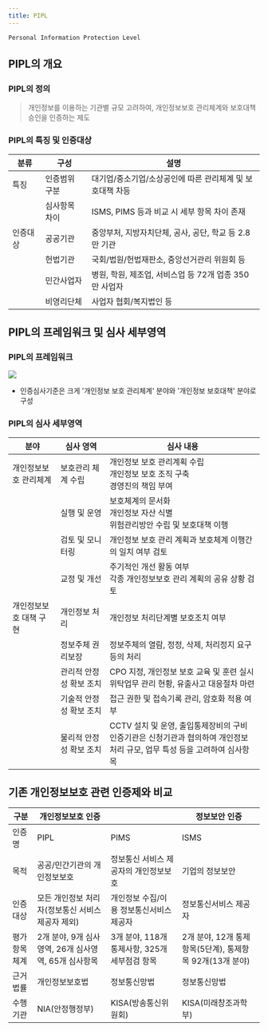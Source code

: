 ```yaml
---
title: PIPL
---
```


`Personal Information Protection Level`

## PIPL의 개요
### PIPL의 정의
> 개인정보를 이용하는 기관별 규모 고려하여, 개인정보보호 관리체계와 보호대책 승인을 인증하는 제도

### PIPL의 특징 및 인증대상

|분류|구성|설명|
|---|---|---|
|특징|인증범위 구분|대기업/중소기업/소상공인에 따른 관리체계 및 보호대책 차등|
| |심사항목 차이|ISMS, PIMS 등과 비교 시 세부 항목 차이 존재|
|인증대상|공공기관|중앙부처, 지방자치단체, 공사, 공단, 학교 등 2.8만 기관|
| |헌법기관|국회/법원/헌법재판소, 중앙선거관리 위원회 등|
| |민간사업자|병원, 학원, 제조업, 서비스업 등 72개 업종 350만 사업자|
| |비영리단체|사업자 협회/복지법인 등|

## PIPL의 프레임워크 및 심사 세부영역
### PIPL의 프레임워크
![](http://image.ahnlab.com/comm/info/1311297068773094.JPG)

* 인증심사기준은 크게 '개인정보 보호 관리체계' 분야와 '개인정보 보호대책' 분야로 구성

### PIPL의 심사 세부영역

|분야|심사 영역|심사 내용|
|---|------|-------|
|개인정보보호 관리체계|보호관리 체계 수립|개인정보 보호 관리계획 수립<br>개인정보 보호 조직 구축<br>경영진의 책임 부여|
| |실행 및 운영|보호체계의 문서화<br>개인정보 자산 식별<br>위험관리방안 수립 및 보호대책 이행|
| |검토 및 모니터링|개인정보 보호 관리 계획과 보호체계 이행간의 일치 여부 검토|
| |교정 및 개선|주기적인 개선 활동 여부<br>각종 개인정보보호 관리 계획의 공유 상황 검토|
|개인정보보호 대책 구현|개인정보 처리|개인정보 처리단계별 보호조치 여부|
| |정보주체 권리보장|정보주체의 열람, 정정, 삭제, 처리정지 요구 등의 처리|
| |관리적 안정성 확보 조치|CPO 지정, 개인정보 보호 교육 및 훈련 실시<br>위탁업무 관리 현황, 유출사고 대응절차 마련|
| |기술적 안정성 확보 조치|접근 권한 및 접속기록 관리, 암호화 적용 여부|
| |물리적 안정성 확보 조치|CCTV 설치 및 운영, 출입통제장비의 구비<br>인증기관은 신청기관과 협의하여 개인정보 처리 규모, 업무 특성 등을 고려하여 심사항목|

## 기존 개인정보보호 관련 인증제와 비교

|구분|개인정보보호 인증| |정보보안 인증|
|---|-------------|---|-------|
|인증명|PIPL|PIMS|ISMS|
|목적|공공/민간기관의 개인정보보호|정보통신 서비스 제공자의 개인정보보호|기업의 정보보안|
|인증대상|모든 개인정보 처리자(정보통신 서비스 제공자 제외)|개인정보 수집/이용 정보통신서비스 제공자|정보통신서비스 제공자|
|평가항목체계|2개 분야, 9개 심사영역, 26개 심사영역, 65개 심사항목|3개 분야, 118개 통제사항, 325개 세부점검 항목|2개 분야, 12개 통제항목(5단계), 통제항목 92개(13개 분야)|
|근거법률|개인정보보호법|정보통신망법|정보통신망법|
|수행기관|NIA(안정행정부)|KISA(방송통신위원회)|KISA(미래창조과학부)|
